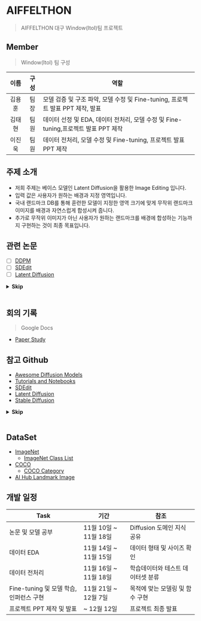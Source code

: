 # AIFFELTHON

> AIFFELTHON 대구 Window(ItoI)팀 프로젝트

## Member

> Window(ItoI) 팀 구성  

|이름|구성|역할|
|:---:|:---:|---|
|김용훈|팀장| 모델 검증 및 구조 파악, 모델 수정 및 Fine-tuning, 프로젝트 발표 PPT 제작, 발표|
|김태현|팀원| 데이터 선정 및 EDA, 데이터 전처리, 모델 수정 및 Fine-tuning,프로젝트 발표 PPT 제작|
|이진욱|팀원| 데이터 전처리, 모델 수정 및 Fine-tuning, 프로젝트 발표 PPT 제작|

## 주제 소개

- 저희 주제는 베이스 모델인 Latent Diffusion을 활용한 Image Editing 입니다.
- 입력 값은 사용자가 원하는 배경과 지정 영역입니다. 
- 국내 랜드마크 DB를 통해 훈련한 모델이 지정한 영역 크기에 맞게 무작위 랜드마크 이미지를 배경과 자연스럽게 합성시켜 줍니다. 
- 추가로 무작위 이미지가 아닌 사용자가 원하는 랜드마크를 배경에 합성하는 기능까지 구현하는 것이 최종 목표입니다.

## 관련 논문

- [ ] [DDPM](https://arxiv.org/abs/2006.11239)
- [ ] [SDEdit](https://arxiv.org/pdf/2108.01073)
- [ ] [Latent Diffusion](https://arxiv.org/abs/2112.10752)

<details>
<summary> <b> Skip </b>  </summary>
<div markdown="1">

- [x] [AutoEncoder, Variational Auto Encoder](https://youtu.be/o_peo6U7IRM)
- [x] [DDIM](https://arxiv.org/abs/2010.02502)
- [x] [Score_SDE](https://arxiv.org/abs/2011.1345)
- [x] [DiffEdit](https://arxiv.org/abs/2210.11427)
- [x] [Blended Diffusion](https://arxiv.org/abs/2206.02779)

</div>
</details>
<br>

## 회의 기록

> Google Docs

- [Paper Study](https://docs.google.com/document/d/1EEC2o-0VEPsLeDhuRGIFZMoo0P9DC1aISvnzPlpCL3g/edit)

## 참고 Github

- [Awesome Diffusion Models](https://github.com/heejkoo/Awesome-Diffusion-Models)
- [Tutorials and Notebooks](https://github.com/heejkoo/Awesome-Diffusion-Models#tutorial-and-jupyter-notebook)
- [SDEdit](https://github.com/ermongroup/SDEdit)
- [Latent Diffusion](https://github.com/CompVis/latent-diffusion)
- [Stable Diffusion](https://github.com/CompVis/stable-diffusion#image-modification-with-stable-diffusion)


<details>
<summary> <b> Skip </b>  </summary>
<div markdown="1">

- [Score_SDE](https://github.com/yang-song/score_sde)
- [Image Editing](https://github.com/pfnet-research/multi-stage-blended-diffusion)
- [Semantic Image Translation](https://github.com/facebookresearch/SemanticImageTranslation)

</div>
</details>
<br>

## DataSet

- [ImageNet](https://www.image-net.org/)
  - [ImageNet Class List](https://deeplearning.cms.waikato.ac.nz/user-guide/class-maps/IMAGENET/)
- [COCO](https://cocodataset.org/#home)
  - [COCO Category](https://eehoeskrap.tistory.com/368)
- [AI Hub Landmark Image](https://www.aihub.or.kr/aihubdata/data/view.do?currMenu=115&topMenu=100&aihubDataSe=realm&dataSetSn=56)

## 개발 일정

|Task|기간|참조|
|---|---|---|
|논문 및 모델 공부|11월 10일 ~ 11월 18일|Diffusion 도메인 지식 공유|
|데이터 EDA|11월 14일 ~ 11월 15일|데이터 형태 및 사이즈 확인|
|데이터 전처리|11월 16일 ~ 11월 18일|학습데이터와 테스트 데이터셋 분류|
|Fine-tuning 및 모델 학습, 인퍼런스 구현|11월 21일 ~ 12월 7일|목적에 맞는 모델링 및 함수 구현|
|프로젝트 PPT 제작 및 발표|~ 12월 12일|프로젝트 최종 발표|